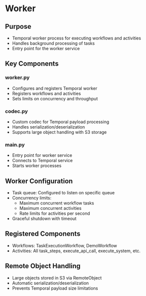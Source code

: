# Worker

## Purpose
- Temporal worker process for executing workflows and activities
- Handles background processing of tasks
- Entry point for the worker service

## Key Components

### worker.py
- Configures and registers Temporal worker
- Registers workflows and activities
- Sets limits on concurrency and throughput

### codec.py
- Custom codec for Temporal payload processing
- Handles serialization/deserialization
- Supports large object handling with S3 storage

### __main__.py
- Entry point for worker service
- Connects to Temporal service
- Starts worker processes

## Worker Configuration
- Task queue: Configured to listen on specific queue
- Concurrency limits:
  - Maximum concurrent workflow tasks
  - Maximum concurrent activities
  - Rate limits for activities per second
- Graceful shutdown with timeout

## Registered Components
- Workflows: TaskExecutionWorkflow, DemoWorkflow
- Activities: All task_steps, execute_api_call, execute_system, etc.

## Remote Object Handling
- Large objects stored in S3 via RemoteObject
- Automatic serialization/deserialization
- Prevents Temporal payload size limitations